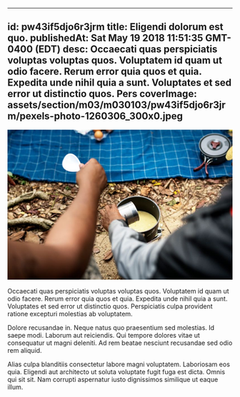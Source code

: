 
---
id: pw43if5djo6r3jrm
title: Eligendi dolorum est quo.
publishedAt: Sat May 19 2018 11:51:35 GMT-0400 (EDT)
desc: Occaecati quas perspiciatis voluptas voluptas quos. Voluptatem id quam ut odio facere. Rerum error quia quos et quia. Expedita unde nihil quia a sunt. Voluptates et sed error ut distinctio quos. Pers
coverImage: assets/section/m03/m030103/pw43if5djo6r3jrm/pexels-photo-1260306_300x0.jpeg
---

![image from pexels.com](assets/section/m03/m030103/pw43if5djo6r3jrm/pexels-photo-1260306.jpeg)

Occaecati quas perspiciatis voluptas voluptas quos. Voluptatem id quam ut odio facere. Rerum error quia quos et quia. Expedita unde nihil quia a sunt. Voluptates et sed error ut distinctio quos. Perspiciatis culpa provident ratione excepturi molestias ab voluptatem.
 
Dolore recusandae in. Neque natus quo praesentium sed molestias. Id saepe modi. Laborum aut reiciendis. Qui tempore dolores vitae ut consequatur ut magni deleniti. Ad rem beatae nesciunt recusandae sed odio rem aliquid.
 
Alias culpa blanditiis consectetur labore magni voluptatem. Laboriosam eos quia. Eligendi aut architecto ut soluta voluptate fugit fuga est dicta. Omnis qui sit sit. Nam corrupti aspernatur iusto dignissimos similique ut eaque illum.

